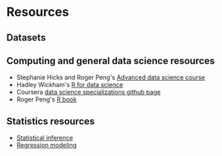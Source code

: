 # Resources

## Datasets


## Computing and general data science resources

* Stephanie Hicks and Roger Peng's [Advanced data science course](https://github.com/jhu-advdatasci/2018)
* Hadley Wickham's [R for data science](https://r4ds.had.co.nz/)
* Coursera [data science specializations github page](https://github.com/DataScienceSpecialization/courses)
* Roger Peng's [R book](https://leanpub.com/rprogramming)

## Statistics resources

* [Statistical inference](https://leanpub.com/LittleInferenceBook)
* [Regression modeling](https://leanpub.com/regmods)

